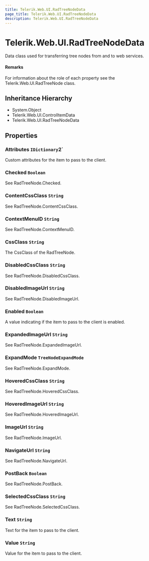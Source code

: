 ```yaml
---
title: Telerik.Web.UI.RadTreeNodeData
page_title: Telerik.Web.UI.RadTreeNodeData
description: Telerik.Web.UI.RadTreeNodeData
---
```


# Telerik.Web.UI.RadTreeNodeData

Data class used for transferring tree nodes from and to web services.

#### Remarks
For information about the role of each property see the
            	Telerik.Web.UI.RadTreeNode class.

## Inheritance Hierarchy

* System.Object
* Telerik.Web.UI.ControlItemData
* Telerik.Web.UI.RadTreeNodeData

## Properties

###  Attributes `IDictionary`2`

Custom attributes for the item to pass to the client.

###  Checked `Boolean`

See RadTreeNode.Checked.

###  ContentCssClass `String`

See RadTreeNode.ContentCssClass.

###  ContextMenuID `String`

See RadTreeNode.ContextMenuID.

###  CssClass `String`

The CssClass of the RadTreeNode.

###  DisabledCssClass `String`

See RadTreeNode.DisabledCssClass.

###  DisabledImageUrl `String`

See RadTreeNode.DisabledImageUrl.

###  Enabled `Boolean`

A value indicating if the item to pass to the client is enabled.

###  ExpandedImageUrl `String`

See RadTreeNode.ExpandedImageUrl.

###  ExpandMode `TreeNodeExpandMode`

See RadTreeNode.ExpandMode.

###  HoveredCssClass `String`

See RadTreeNode.HoveredCssClass.

###  HoveredImageUrl `String`

See RadTreeNode.HoveredImageUrl.

###  ImageUrl `String`

See RadTreeNode.ImageUrl.

###  NavigateUrl `String`

See RadTreeNode.NavigateUrl.

###  PostBack `Boolean`

See RadTreeNode.PostBack.

###  SelectedCssClass `String`

See RadTreeNode.SelectedCssClass.

###  Text `String`

Text for the item to pass to the client.

###  Value `String`

Value for the item to pass to the client.


